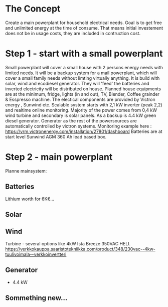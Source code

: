 # The Concept

Create a main powerplant for household electrical needs. Goal is to get free and unlimited energy at the time of consume. That means initial investement does not be in usage costs, they are included in contruction cost.

# Step 1 - start with a small powerplant

Small powerplant will cover a small house with 2 persons energy needs with limited needs. It will be a backup system for a mail powerplant, which will cover a small family needs without limting virtually anything.
It is build with solar, wind and ecodiesel generator. They will 'feed' the batteries and inverted electricity will be distributed on house.
Planned house equipments are at the minimum, fridge, lights (in and out), TV, Blender, Coffee grainder & Esspresso machine. The electical components are provided by Victron energy , Sunwind etc. Scalable system starts with 2,1 kW inverter (peak 2,2) and realtime online monitoring. 
Majority of the power comes from 0,4 kW wind turbine and secondary is solar panels. As a backup is 4.4 kW green diesel generator. Generator as the rest of the powersources are automatically controlled by victron systems.
Monitoring example here : https://vrm.victronenergy.com/installation/27801/dashboard
Batteries are at start level Sunwind AGM 360 Ah lead based box.

# Step 2 - main powerplant
Planne mainsystem:
## Batteries
Lithium worth for 6K€...
## Solar

## Wind
Turbine - several options like 4kW Ista Breeze 350VAC HELI. 
https://verkkokauppa.saaristotekniikka.com/product/348/230vac--4kw-tuulivoimala--verkkoinvertteri
## Generator
- 4.4 kW

## Sommething new...
